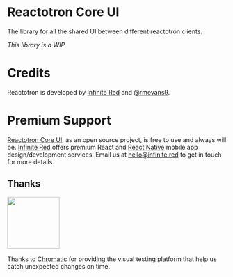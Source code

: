 # Reactotron Core UI

The library for all the shared UI between different reactotron clients.

_This library is a WIP_

# Credits

Reactotron is developed by [Infinite Red](https://infinite.red) and [@rmevans9](https://github.com/rmevans9).

# Premium Support

[Reactotron Core UI](https://infinite.red/reactotron-core-ui), as an open source project, is free to use and always will be. [Infinite Red](https://infinite.red/) offers premium React and [React Native](https://infinite.red/react-native) mobile app design/development services. Email us at [hello@infinite.red](mailto:hello@infinite.red) to get in touch for more details.

## Thanks

<a href="https://www.chromaticqa.com/"><img src="https://cdn-images-1.medium.com/letterbox/147/36/50/50/1*oHHjTjInDOBxIuYHDY2gFA.png?source=logoAvatar-d7276495b101---37816ec27d7a" width="120"/></a>

Thanks to [Chromatic](https://www.chromaticqa.com/) for providing the visual testing platform that help us catch unexpected changes on time.
